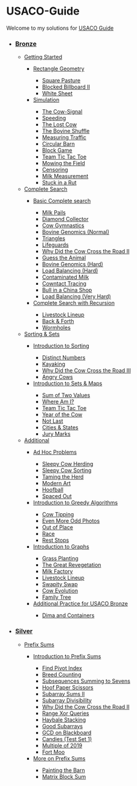 # USACO-Guide
Welcome to my solutions for <a href="https://usaco.guide">USACO Guide</a>
<ul>
<li><h3><a href="https://github.com/ong-wei-hong/USACO-Guide/tree/main/Bronze">Bronze</a></h3></li>
<ul>
<li><a href="https://github.com/ong-wei-hong/USACO-Guide/tree/main/Bronze/Getting%20Started">Getting Started</a></li>
<ul>
<li><a href="https://github.com/ong-wei-hong/USACO-Guide/tree/main/Bronze/Getting%20Started/Rectangle%20Geometry">Rectangle Geometry</a></li>
<ul>
<li><a href="https://github.com/ong-wei-hong/USACO-Guide/blob/main/Bronze/Getting%20Started/Rectangle%20Geometry/Square_Pasture.cpp">Square Pasture</a></li>
<li><a href="https://github.com/ong-wei-hong/USACO-Guide/blob/main/Bronze/Getting%20Started/Rectangle%20Geometry/Blocked_Billboard_II.cpp">Blocked Billboard II</a></li>
<li><a href="https://github.com/ong-wei-hong/USACO-Guide/blob/main/Bronze/Getting%20Started/Rectangle%20Geometry/White%20Sheet.cpp">White Sheet</a></li>
</ul>
<li><a href="https://github.com/ong-wei-hong/USACO-Guide/tree/main/Bronze/Getting%20Started/Simulation">Simulation</a></li>
<ul>
<li><a href="https://github.com/ong-wei-hong/USACO-Guide/tree/main/Bronze/Getting%20Started/Simulation/The_Cow-Signal.cpp">The Cow-Signal</a></li>
<li><a href="https://github.com/ong-wei-hong/USACO-Guide/tree/main/Bronze/Getting%20Started/Simulation/Speeding_Ticket.cpp">Speeding</a></li>
<li><a href="https://github.com/ong-wei-hong/USACO-Guide/tree/main/Bronze/Getting%20Started/Simulation/The_Lost_Cow.cpp">The Lost Cow</a></li>
<li><a href="https://github.com/ong-wei-hong/USACO-Guide/tree/main/Bronze/Getting%20Started/Simulation/The_Bovine_Shuffle.cpp">The Bovine Shuffle</a></li>
<li><a href="https://github.com/ong-wei-hong/USACO-Guide/tree/main/Bronze/Getting%20Started/Simulation/Measuring_Traffic.cpp">Measuring Traffic</a></li>
<li><a href="https://github.com/ong-wei-hong/USACO-Guide/tree/main/Bronze/Getting%20Started/Simulation/Circular_Barn.cpp">Circular Barn</a></li>
<li><a href="https://github.com/ong-wei-hong/USACO-Guide/tree/main/Bronze/Getting%20Started/Simulation/Block_Game.cpp">Block Game</a></li>
<li><a href="https://github.com/ong-wei-hong/USACO-Guide/tree/main/Bronze/Getting%20Started/Simulation/Team_Tic_Tac_Toe.cpp">Team Tic Tac Toe</a></li>
<li><a href="https://github.com/ong-wei-hong/USACO-Guide/tree/main/Bronze/Getting%20Started/Simulation/Mowing_the_Field.cpp">Mowing the Field</a></li>
<li><a href="https://github.com/ong-wei-hong/USACO-Guide/tree/main/Bronze/Getting%20Started/Simulation/Censoring.cpp">Censoring</a></li>
<li><a href="https://github.com/ong-wei-hong/USACO-Guide/tree/main/Bronze/Getting%20Started/Simulation/Milk_Measurement.cpp">Milk Measurement</a></li>
<li><a href="https://github.com/ong-wei-hong/USACO-Guide/tree/main/Bronze/Getting%20Started/Simulation/Stuck_in_a_Rut.cpp">Stuck in a Rut</a></li>
</ul>
</ul>
<li><a href="https://github.com/ong-wei-hong/USACO-Guide/tree/main/Bronze/Complete%20Search">Complete Search</a></li>
<ul>
<li><a href="https://github.com/ong-wei-hong/USACO-Guide/tree/main/Bronze/Complete%20Search/Basic%20Complete%20Search">Basic Complete search</a></li>
<ul>
<li><a href="https://github.com/ong-wei-hong/USACO-Guide/tree/main/Bronze/Complete%20Search/Basic%20Complete%20Search/Milk_Pails.cpp">Milk Pails</a></li>
<li><a href="https://github.com/ong-wei-hong/USACO-Guide/tree/main/Bronze/Complete%20Search/Basic%20Complete%20Search/Diamond_Collector.cpp">Diamond Collector</a></li>
<li><a href="https://github.com/ong-wei-hong/USACO-Guide/tree/main/Bronze/Complete%20Search/Basic%20Complete%20Search/Cow_Gymnastics.cpp">Cow Gymnastics</a></li>
<li><a href="https://github.com/ong-wei-hong/USACO-Guide/tree/main/Bronze/Complete%20Search/Basic%20Complete%20Search/Bovine_Genomics.cpp">Bovine Genomics (Normal)</a></li>
<li><a href="https://github.com/ong-wei-hong/USACO-Guide/tree/main/Bronze/Complete%20Search/Basic%20Complete%20Search/Triangles.cpp">Triangles</a></li>
<li><a href="https://github.com/ong-wei-hong/USACO-Guide/tree/main/Bronze/Complete%20Search/Basic%20Complete%20Search/Lifeguards.cpp">Lifeguards</a></li>
<li><a href="https://github.com/ong-wei-hong/USACO-Guide/tree/main/Bronze/Complete%20Search/Basic%20Complete%20Search/Why_Did_the_Cow_Cross_the_Road_II.cpp">Why Did the Cow Cross the Road II</a></li>
<li><a href="https://github.com/ong-wei-hong/USACO-Guide/tree/main/Bronze/Complete%20Search/Basic%20Complete%20Search/Guess_the_Animal.cpp">Guess the Animal</a></li>
<li><a href="https://github.com/ong-wei-hong/USACO-Guide/tree/main/Bronze/Complete%20Search/Basic%20Complete%20Search/Bovine_Genomics_2.cpp">Bovine Genomics (Hard)</a></li>
<li><a href="https://github.com/ong-wei-hong/USACO-Guide/tree/main/Bronze/Complete%20Search/Basic%20Complete%20Search/Load_Balancing.cpp">Load Balancing (Hard)</a></li>
<li><a href="https://github.com/ong-wei-hong/USACO-Guide/tree/main/Bronze/Complete%20Search/Basic%20Complete%20Search/Contaminated_Milk.cpp">Contaminated Milk</a></li>
<li><a href="https://github.com/ong-wei-hong/USACO-Guide/tree/main/Bronze/Complete%20Search/Basic%20Complete%20Search/Cowntact_Tracing.cpp">Cowntact Tracing</a></li>
<li><a href="https://github.com/ong-wei-hong/USACO-Guide/tree/main/Bronze/Complete%20Search/Basic%20Complete%20Search/Bull_in_a_China_Shop.cpp">Bull in a China Shop</a></li>
<li><a href="https://github.com/ong-wei-hong/USACO-Guide/tree/main/Bronze/Complete%20Search/Basic%20Complete%20Search/Load_Balancing_2.cpp">Load Balancing (Very Hard)</a></li>
</ul>
<li><a href="https://github.com/ong-wei-hong/USACO-Guide/tree/main/Bronze/Complete%20Search/Complete%20Search%20with%20Recursion">Complete Search with Recursion</a></li>
<ul>
<li><a href="https://github.com/ong-wei-hong/USACO-Guide/tree/main/Bronze/Complete%20Search/Complete%20Search%20with%20Recursion/Livestock_Lineup.cpp">Livestock Lineup</a></li>
<li><a href="https://github.com/ong-wei-hong/USACO-Guide/tree/main/Bronze/Complete%20Search/Complete%20Search%20with%20Recursion/Back_and_Forth.cpp">Back & Forth</a></li>
<li><a href="https://github.com/ong-wei-hong/USACO-Guide/tree/main/Bronze/Complete%20Search/Complete%20Search%20with%20Recursion/Wormholes.cpp">Wormholes</a></li>
</ul>
</ul>
<li><a href="https://github.com/ong-wei-hong/USACO-Guide/tree/main/Bronze/Sorting%20%26%20Sets">Sorting & Sets</li>
<ul>
<li><a href="https://github.com/ong-wei-hong/USACO-Guide/tree/main/Bronze/Sorting%20%26%20Sets/Introduction%20to%20Sorting">Introduction to Sorting</a></li>
<ul>
<li><a href="https://github.com/ong-wei-hong/USACO-Guide/tree/main/Bronze/Sorting%20%26%20Sets/Introduction%20to%20Sorting/Distinct Numbers.cpp">Distinct Numbers</a></li>
<li><a href="https://github.com/ong-wei-hong/USACO-Guide/tree/main/Bronze/Sorting%20%26%20Sets/Introduction%20to%20Sorting/Kayaking.cpp">Kayaking</a></li>
<li><a href="https://github.com/ong-wei-hong/USACO-Guide/tree/main/Bronze/Sorting%20%26%20Sets/Introduction%20to%20Sorting/Why_Did_the_Cow_Cross_the_Road_III.cpp">Why Did the Cow Cross the Road III</a></li>
<li><a href="https://github.com/ong-wei-hong/USACO-Guide/tree/main/Bronze/Sorting%20%26%20Sets/Introduction%20to%20Sorting/Angry_Cows.cpp">Angry Cows</a></li>
</ul>
<li><a href="https://github.com/ong-wei-hong/USACO-Guide/tree/main/Bronze/Sorting%20%26%20Sets/Introduction%20to%20Sets%20%26%20Maps">Introduction to Sets & Maps</a></li>
<ul>
<li><a href="https://github.com/ong-wei-hong/USACO-Guide/tree/main/Bronze/Sorting%20%26%20Sets/Introduction%20to%20Sets%20%26%20Maps/Sum%20of%20Two%20Values.cpp">Sum of Two Values</a></li>
<li><a href="https://github.com/ong-wei-hong/USACO-Guide/tree/main/Bronze/Sorting%20%26%20Sets/Introduction%20to%20Sets%20%26%20Maps/Where_Am_I.cpp">Where Am I?</a></li>
<li><a href="https://github.com/ong-wei-hong/USACO-Guide/tree/main/Bronze/Sorting%20%26%20Sets/Introduction%20to%20Sets%20%26%20Maps/Team_Tic_Tac_Toe.cpp">Team Tic Tac Toe</a></li>
<li><a href="https://github.com/ong-wei-hong/USACO-Guide/tree/main/Bronze/Sorting%20%26%20Sets/Introduction%20to%20Sets%20%26%20Maps/Year_of_the_Cow.cpp">Year of the Cow</a></li>
<li><a href="https://github.com/ong-wei-hong/USACO-Guide/tree/main/Bronze/Sorting%20%26%20Sets/Introduction%20to%20Sets%20%26%20Maps/Don't_Be_Last.cpp">Not Last</a></li>
<li><a href="https://github.com/ong-wei-hong/USACO-Guide/tree/main/Bronze/Sorting%20%26%20Sets/Introduction%20to%20Sets%20%26%20Maps/Cities_and_States.cpp">Cities & States</a></li>
<li><a href="https://github.com/ong-wei-hong/USACO-Guide/tree/main/Bronze/Sorting%20%26%20Sets/Introduction%20to%20Sets%20%26%20Maps/Jury%20Marks.cpp">Jury Marks</a></li>
</ul>
</ul>
<li><a href="https://github.com/ong-wei-hong/USACO-Guide/tree/main/Bronze/Additional">Additional</a></li>
<ul>
<li><a href="https://github.com/ong-wei-hong/USACO-Guide/tree/main/Bronze/Additional/Ad%20Hoc%20Problems">Ad Hoc Problems</a></li>
<ul>
<li><a href="https://github.com/ong-wei-hong/USACO-Guide/tree/main/Bronze/Additional/Ad%20Hoc%20Problems/Sleepy_Cow_Herding.cpp">Sleepy Cow Herding</a></li>
<li><a href="https://github.com/ong-wei-hong/USACO-Guide/tree/main/Bronze/Additional/Ad%20Hoc%20Problems/Sleepy_Cow_Sorting.cpp">Sleepy Cow Sorting</a></li>
<li><a href="https://github.com/ong-wei-hong/USACO-Guide/tree/main/Bronze/Additional/Ad%20Hoc%20Problems/Taming_the_Herd.cpp">Taming the Herd</a></li>
<li><a href="https://github.com/ong-wei-hong/USACO-Guide/tree/main/Bronze/Additional/Ad%20Hoc%20Problems/Modern_Art.cpp">Modern Art</a></li>
<li><a href="https://github.com/ong-wei-hong/USACO-Guide/tree/main/Bronze/Additional/Ad%20Hoc%20Problems/Hoofball.cpp">Hoofball</a></li>
<li><a href="https://github.com/ong-wei-hong/USACO-Guide/tree/main/Bronze/Additional/Ad%20Hoc%20Problems/Spaced_Out.cpp">Spaced Out</a></li>
</ul>
<li><a href="https://github.com/ong-wei-hong/USACO-Guide/tree/main/Bronze/Additional/Introduction%20to%20Greedy%20Algorithms">Introduction to Greedy Algorithms</a></li>
<ul>
<li><a href="https://github.com/ong-wei-hong/USACO-Guide/tree/main/Bronze/Additional/Introduction%20to%20Greedy%20Algorithms/Cow_Tipping.cpp">Cow Tipping</a></li>
<li><a href="https://github.com/ong-wei-hong/USACO-Guide/tree/main/Bronze/Additional/Introduction%20to%20Greedy%20Algorithms/Even_More_Odd_Photos.cpp">Even More Odd Photos</a></li>
<li><a href="https://github.com/ong-wei-hong/USACO-Guide/tree/main/Bronze/Additional/Introduction%20to%20Greedy%20Algorithms/Out_of_Place.cpp">Out of Place</a></li>
<li><a href="https://github.com/ong-wei-hong/USACO-Guide/tree/main/Bronze/Additional/Introduction%20to%20Greedy%20Algorithms/Race.cpp">Race</a></li>
<li><a href="https://github.com/ong-wei-hong/USACO-Guide/tree/main/Bronze/Additional/Introduction%20to%20Greedy%20Algorithms/Rest_Stops.cpp">Rest Stops</a></li>
</ul>
<li><a href="https://github.com/ong-wei-hong/USACO-Guide/tree/main/Bronze/Additional/Introduction%20to%20Graphs">Introduction to Graphs</a></li>
<ul>
<li><a href="https://github.com/ong-wei-hong/USACO-Guide/tree/main/Bronze/Additional/Introduction%20to%20Graphs/Grass_Planting.cpp">Grass Planting</a></li>
<li><a href="https://github.com/ong-wei-hong/USACO-Guide/tree/main/Bronze/Additional/Introduction%20to%20Graphs/The_Great_Revegetation.cpp">The Great Revegetation</a></li>
<li><a href="https://github.com/ong-wei-hong/USACO-Guide/tree/main/Bronze/Additional/Introduction%20to%20Graphs/Milk_Factory.cpp">Milk Factory</a></li>
<li><a href="https://github.com/ong-wei-hong/USACO-Guide/tree/main/Bronze/Additional/Introduction%20to%20Graphs/Livestock_Lineup.cpp">Livestock Lineup</a></li>
<li><a href="https://github.com/ong-wei-hong/USACO-Guide/tree/main/Bronze/Additional/Introduction%20to%20Graphs/Swapity_Swap.cpp">Swapity Swap</a></li>
<li><a href="https://github.com/ong-wei-hong/USACO-Guide/tree/main/Bronze/Additional/Introduction%20to%20Graphs/Cow_Evolution.cpp">Cow Evolution</a></li>
<li><a href="https://github.com/ong-wei-hong/USACO-Guide/tree/main/Bronze/Additional/Introduction%20to%20Graphs/Family_Tree.cpp">Family Tree</a></li>
</ul>
<li><a href="https://github.com/ong-wei-hong/USACO-Guide/tree/main/Bronze/Additional/Additional%20Practice%20for%20USACO%20Bronze">Additional Practice for USACO Bronze</a></li>
<ul>
<li><a href="https://github.com/ong-wei-hong/USACO-Guide/tree/main/Bronze/Additional/Additional%20Practice%20for%20USACO%20Bronze/Dima%20and%20Containers.cpp">Dima and Containers</a></li>
</ul>
</ul>
</ul>
<li><a href="https://github.com/ong-wei-hong/USACO-Guide/tree/main/Silver"><h3>Silver</h3></a></li>
<ul>
<li><a href="https://github.com/ong-wei-hong/USACO-Guide/tree/main/Silver/Prefix%20Sums">Prefix Sums</a></li>
<ul>
<li><a href="https://github.com/ong-wei-hong/USACO-Guide/tree/main/Silver/Prefix%20Sums/Introduction%20to%20Prefix%20Sums">Introduction to Prefix Sums</a></li>
<ul>
<li><a href="https://github.com/ong-wei-hong/USACO-Guide/tree/main/Silver/Prefix%20Sums/Introduction%20to%20Prefix%20Sums/Find%20Pivot%20Index.cpp">Find Pivot Index</a></li>
<li><a href="https://github.com/ong-wei-hong/USACO-Guide/tree/main/Silver/Prefix%20Sums/Introduction%20to%20Prefix%20Sums/Breed_Counting.cpp">Breed Counting</a></li>
<li><a href="https://github.com/ong-wei-hong/USACO-Guide/tree/main/Silver/Prefix%20Sums/Introduction%20to%20Prefix%20Sums/Subsequences_Summing_to_Sevens.cpp">Subsequences Summing to Sevens</a></li>
<li><a href="https://github.com/ong-wei-hong/USACO-Guide/tree/main/Silver/Prefix%20Sums/Introduction%20to%20Prefix%20Sums/Hoof_Paper_Scissors.cpp">Hoof Paper Scissors</a></li>
<li><a href="https://github.com/ong-wei-hong/USACO-Guide/tree/main/Silver/Prefix%20Sums/Introduction%20to%20Prefix%20Sums/Subarray%20Sums%20II.">Subarray Sums II</a></li>
<li><a href="https://github.com/ong-wei-hong/USACO-Guide/tree/main/Silver/Prefix%20Sums/Introduction%20to%20Prefix%20Sums/Subarray%20Divisibility.cpp">Subarray Divisibility</a></li>
<li><a href="https://github.com/ong-wei-hong/USACO-Guide/tree/main/Silver/Prefix%20Sums/Introduction%20to%20Prefix%20Sums/Why-Did-the-Cow-Cross-the-Road-II.cpp">Why Did the Cow Cross the Road II</a></li>
<li><a href="https://github.com/ong-wei-hong/USACO-Guide/tree/main/Silver/Prefix%20Sums/Introduction%20to%20Prefix%20Sums/Range-Xor-Queries.cpp">Range Xor Queries</a></li>
<li><a href="https://github.com/ong-wei-hong/USACO-Guide/tree/main/Silver/Prefix%20Sums/Introduction%20to%20Prefix%20Sums/Haybale-Stacking.cpp">Haybale Stacking</a></li>
<li><a href="https://github.com/ong-wei-hong/USACO-Guide/tree/main/Silver/Prefix%20Sums/Introduction%20to%20Prefix%20Sums/Good-Subarrays.cpp">Good Subarrays</a></li>
<li><a href="https://github.com/ong-wei-hong/USACO-Guide/tree/main/Silver/Prefix%20Sums/Introduction%20to%20Prefix%20Sums/GCD-on-Blackboard.cpp">GCD on Blackboard</a></li>
<li><a href="https://github.com/ong-wei-hong/USACO-Guide/tree/main/Silver/Prefix%20Sums/Introduction%20to%20Prefix%20Sums/Candies.cpp">Candies (Test Set 1)</a></li>
<li><a href="https://github.com/ong-wei-hong/USACO-Guide/tree/main/Silver/Prefix%20Sums/Introduction%20to%20Prefix%20Sums/Multiple-of-2019.cpp">Multiple of 2019</a></li>
<li><a href="https://github.com/ong-wei-hong/USACO-Guide/tree/main/Silver/Prefix%20Sums/Introduction%20to%20Prefix%20Sums/Fort-Moo.cpp">Fort Moo</a></li>
</ul>
<li><a href="https://github.com/ong-wei-hong/USACO-Guide/tree/main/Silver/Prefix%20Sums/More-on-Prefix-Sums">More on Prefix Sums</a></li>
<ul>
<li><a href="https://github.com/ong-wei-hong/USACO-Guide/tree/main/Silver/Prefix%20Sums/More-on-Prefix-Sums/Painting-the-Barn.cpp">Painting the Barn</a></li>
<li><a href="https://github.com/ong-wei-hong/USACO-Guide/tree/main/Silver/Prefix%20Sums/More-on-Prefix-Sums/Matrix-Block-Sum.cpp">Matrix Block Sum</a></li>
</ul>
</ul>
</ul>
</ul>

